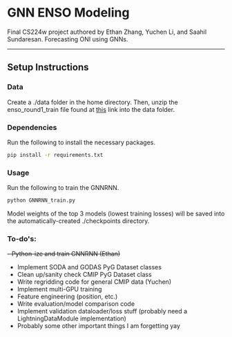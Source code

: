 # GNN ENSO Modeling
Final CS224w project authored by Ethan Zhang, Yuchen Li, and Saahil Sundaresan. Forecasting ONI using GNNs.

--------------------

## Setup Instructions
### Data
Create a ./data folder in the home directory. Then, unzip the enso_round1_train file found at [this](https://tianchi.aliyun.com/dataset/98942) link into the data folder.

### Dependencies
Run the following to install the necessary packages.
```sh
pip install -r requirements.txt
```

### Usage
Run the following to train the GNNRNN.
```sh
python GNNRNN_train.py
```

Model weights of the top 3 models (lowest training losses) will be saved into the automatically-created ./checkpoints directory.

### To-do's:
~~- Python-ize and train GNNRNN (Ethan)~~
- Implement SODA and GODAS PyG Dataset classes
- Clean up/sanity check CMIP PyG Dataset class
- Write regridding code for general CMIP data (Yuchen)
- Implement multi-GPU training
- Feature engineering (position, etc.)
- Write evaluation/model comparison code
- Implement validation dataloader/loss stuff (probably need a LightningDataModule implementation)
- Probably some other important things I am forgetting yay

